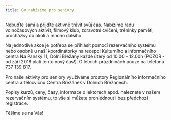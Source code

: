 ```yaml
---
title: Co nabízíme pro seniory
---
```

Nebuďte sami a přijďte aktivně trávit svůj čas. Nabízíme řadu volnočasových aktivit, filmový klub, zdravotní cvičení, tréninky paměti, procházky do okolí a mnoho dalšího.

Na jednotlivé akce je potřeba se přihlásit pomocí rezervačního systému nebo osobně u naší koordinátorky na recepci Kulturního a informačního centra Na Panský 11, Dolní Břežany každé úterý od 10.00 – 12.00h (POZOR - od září 2018 platí tento nový čas!). O letních prázdninách pouze na telefonu 737 139 817.

Pro naše aktivity pro seniory využíváme prostory Regionálního informačního centra a tělocvičnu Centra Břežánek v Dolních Břežanech.

Popisy kurzů, ceny, časy, informace o lektorech apod. naleznete v našem rezervačním systému, to vše si můžete prohlédnout i bez předchozí registrace.

Těšíme se na Vás!
